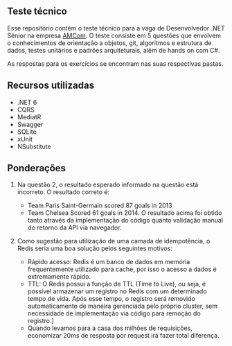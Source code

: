 ## Teste técnico
Esse repositório contém o teste técnico para a vaga de Desenvolvedor .NET Sênior na empresa [AMCom](https://amcom.com.br/).
O teste consiste em 5 questões que envolvem o conhecimentos de orientação a objetos, git, algoritmos e estrutura de dados, testes unitários e padrões arquiteturais, além de hands on com C#.

As respostas para os exercícios se encontram nas suas respectivas pastas.

## Recursos utilizadas
- .NET 6
- CQRS
- MediatR
- Swagger
- SQLite
- xUnit
- NSubstitute

## Ponderações
1) Na questão 2, o resultado esperado informado na questão está incorreto. O resultado correto é:
    - Team Paris Saint-Germain scored 87 goals in 2013
    - Team Chelsea Scored 61 goals in 2014.
    O resultado acima foi obtido tanto através da implementação do código quanto validação manual do retorno da API via navegador.
    
2) Como sugestão para utilização de uma camada de idempotência, o Redis seria uma boa solução pelos seguintes motivos:
    - Rápido acesso: Redis é um banco de dados em memória frequentemente utilizado para cache, por isso o acesso a dados é extremamente rápido.
    - TTL: O Redis possui a função de TTL (Time to Live), ou seja, é possível armazenar um registro no Redis com um determinado tempo de vida. Após esse tempo, o registro será removido automaticamente de maneira gerenciada pelo próprio cluster, sem necessidade de implementação via código para remoção do registro.]
    - Quando levamos para a casa dos milhões de requisições, economizar 20ms de resposta por request irá fazer total diferença.

